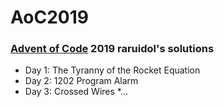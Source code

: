 # AoC2019
### [Advent of Code](https://adventofcode.com/) 2019 raruidol's solutions

* Day 1: The Tyranny of the Rocket Equation
* Day 2: 1202 Program Alarm
* Day 3: Crossed Wires
*...
